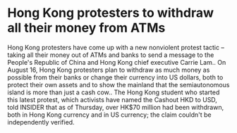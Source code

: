 # Hong Kong protesters to withdraw all their money from ATMs

Hong Kong protesters have come up with a new nonviolent protest tactic – taking all their money out of ATMs and banks to send a message to the People's Republic of China and Hong Kong chief executive Carrie Lam.. On August 16, Hong Kong protesters plan to withdraw as much money as possible from their banks or change their currency into US dollars, both to protect their own assets and to show the mainland that the semiautonomous island is more than just a cash cow.. The Hong Kong student who started this latest protest, which activists have named the Cashout HKD to USD, told INSIDER that as of Thursday, over HK$70 million had been withdrawn, both in Hong Kong currency and in US currency; the claim couldn't be independently verified.